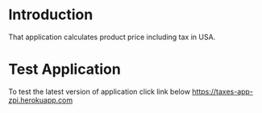 # Introduction
That application calculates product price including tax in USA.

# Test Application
To test the latest version of application click link below
https://taxes-app-zpi.herokuapp.com
